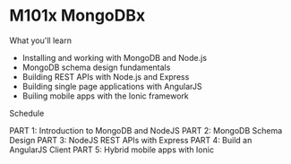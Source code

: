 # M101x MongoDBx

What you'll learn

- Installing and working with MongoDB and Node.js
- MongoDB schema design fundamentals
- Building REST APIs with Node.js and Express
- Building single page applications with AngularJS
- Builing mobile apps with the Ionic framework

Schedule

PART 1: Introduction to MongoDB and NodeJS
PART 2: MongoDB Schema Design
PART 3: NodeJS REST APIs with Express
PART 4: Build an AngularJS Client
PART 5: Hybrid mobile apps with Ionic

